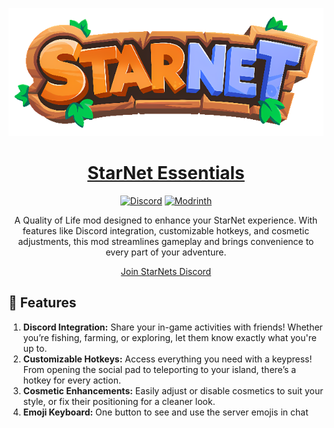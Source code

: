 <div align="center">

[![Logo](https://github.com/playstarnet/StarNet_Essentials/blob/main/assets/header.png?raw=true)](http://discord.playstarnet.com)

# [StarNet Essentials](https://modrinth.com/mod/starnet-essentials)
[![Discord](https://img.shields.io/discord/869883261235638322.svg?style=for-the-badge&color=%237289da&label=Discord&logo=discord&logoColor=%237289da)](http://discord.playstarnet.com) [![Modrinth](https://img.shields.io/modrinth/dt/RPyWWV8H?style=for-the-badge&logo=modrinth&label=Downloads&cacheSeconds=https%3A%2F%2Fmodrinth.com%2Fmod%2Fstarnet-essentials)](https://modrinth.com/mod/starnet-essentials)


A Quality of Life mod designed to enhance your StarNet experience. With features like Discord integration, customizable hotkeys, and cosmetic adjustments, this mod streamlines gameplay and brings convenience to every part of your adventure.

[Join StarNets Discord](http://discord.playstarnet.com)
</div>


## 📝 Features
1. **Discord Integration:** Share your in-game activities with friends! Whether you’re fishing, farming, or exploring, let them know exactly what you're up to.
2. **Customizable Hotkeys:** Access everything you need with a keypress! From opening the social pad to teleporting to your island, there’s a hotkey for every action.
3. **Cosmetic Enhancements:** Easily adjust or disable cosmetics to suit your style, or fix their positioning for a cleaner look.
4. **Emoji Keyboard:** One button to see and use the server emojis in chat
